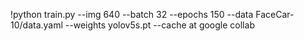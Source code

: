 !python train.py --img 640 --batch 32 --epochs 150 --data FaceCar-10/data.yaml --weights yolov5s.pt --cache
at google collab

